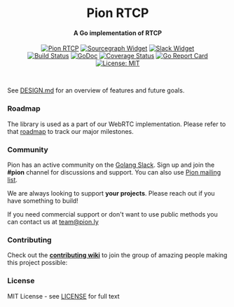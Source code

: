 <h1 align="center">
  <br>
  Pion RTCP
  <br>
</h1>
<h4 align="center">A Go implementation of RTCP</h4>
<p align="center">
  <a href="https://pion.ly"><img src="https://img.shields.io/badge/pion-rtcp-gray.svg?longCache=true&colorB=brightgreen" alt="Pion RTCP"></a>
  <a href="https://sourcegraph.com/github.com/pion/rtcp?badge"><img src="https://sourcegraph.com/github.com/pion/rtcp/-/badge.svg" alt="Sourcegraph Widget"></a>
  <a href="https://pion.ly/slack"><img src="https://img.shields.io/badge/join-us%20on%20slack-gray.svg?longCache=true&logo=slack&colorB=brightgreen" alt="Slack Widget"></a>
  <br>
  <a href="https://travis-ci.org/pion/rtcp"><img src="https://travis-ci.org/pion/rtcp.svg?branch=master" alt="Build Status"></a>
  <a href="https://pkg.go.dev/github.com/pion/rtcp"><img src="https://godoc.org/github.com/pion/rtcp?status.svg" alt="GoDoc"></a>
  <a href="https://codecov.io/gh/pion/rtcp"><img src="https://codecov.io/gh/pion/rtcp/branch/master/graph/badge.svg" alt="Coverage Status"></a>
  <a href="https://goreportcard.com/report/github.com/pion/rtcp"><img src="https://goreportcard.com/badge/github.com/pion/rtcp" alt="Go Report Card"></a>
  <a href="LICENSE"><img src="https://img.shields.io/badge/License-MIT-yellow.svg" alt="License: MIT"></a>
</p>
<br>

See [DESIGN.md](DESIGN.md) for an overview of features and future goals.

### Roadmap
The library is used as a part of our WebRTC implementation. Please refer to that [roadmap](https://github.com/pion/webrtc/issues/9) to track our major milestones.

### Community
Pion has an active community on the [Golang Slack](https://invite.slack.golangbridge.org/). Sign up and join the **#pion** channel for discussions and support. You can also use [Pion mailing list](https://groups.google.com/forum/#!forum/pion).

We are always looking to support **your projects**. Please reach out if you have something to build!

If you need commercial support or don't want to use public methods you can contact us at [team@pion.ly](mailto:team@pion.ly)

### Contributing
Check out the **[contributing wiki](https://github.com/pion/webrtc/wiki/Contributing)** to join the group of amazing people making this project possible:

### License
MIT License - see [LICENSE](LICENSE) for full text
